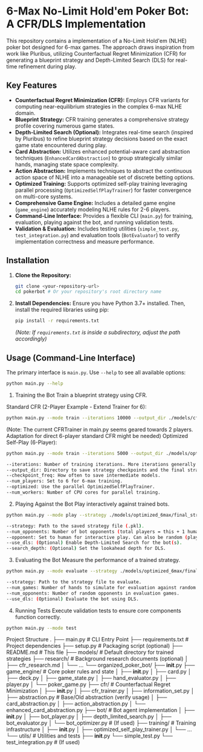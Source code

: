 # 6-Max No-Limit Hold'em Poker Bot: A CFR/DLS Implementation

This repository contains a implementation of a No-Limit Hold'em (NLHE) poker bot designed for 6-max games. The approach draws inspiration from work like Pluribus, utilizing Counterfactual Regret Minimization (CFR) for generating a blueprint strategy and Depth-Limited Search (DLS) for real-time refinement during play.

## Key Features

*   **Counterfactual Regret Minimization (CFR):** Employs CFR variants for computing near-equilibrium strategies in the complex 6-max NLHE domain.
*   **Blueprint Strategy:** CFR training generates a comprehensive strategy profile covering numerous game states.
*   **Depth-Limited Search (Optional):** Integrates real-time search (inspired by Pluribus) to refine blueprint strategy decisions based on the exact game state encountered during play.
*   **Card Abstraction:** Utilizes enhanced potential-aware card abstraction techniques (`EnhancedCardAbstraction`) to group strategically similar hands, managing state space complexity.
*   **Action Abstraction:** Implements techniques to abstract the continuous action space of NLHE into a manageable set of discrete betting options.
*   **Optimized Training:** Supports optimized self-play training leveraging parallel processing (`OptimizedSelfPlayTrainer`) for faster convergence on multi-core systems.
*   **Comprehensive Game Engine:** Includes a detailed game engine (`game_engine`) accurately modeling NLHE rules for 2-6 players.
*   **Command-Line Interface:** Provides a flexible CLI (`main.py`) for training, evaluation, playing against the bot, and running validation tests.
*   **Validation & Evaluation:** Includes testing utilities (`simple_test.py`, `test_integration.py`) and evaluation tools (`BotEvaluator`) to verify implementation correctness and measure performance.

## Installation

1.  **Clone the Repository:**
    ```bash
    git clone <your-repository-url>
    cd pokerbot # Or your repository's root directory name
    ```
2.  **Install Dependencies:** Ensure you have Python 3.7+ installed. Then, install the required libraries using pip:
    ```bash
    pip install -r requirements.txt
    ```
    *(Note: If `requirements.txt` is inside a subdirectory, adjust the path accordingly)*

## Usage (Command-Line Interface)

The primary interface is `main.py`. Use `--help` to see all available options:

```bash
python main.py --help
```

1. Training the Bot
Train a blueprint strategy using CFR.

Standard CFR (2-Player Example - Extend Trainer for 6):
```bash
python main.py --mode train --iterations 10000 --output_dir ./models/cfr_blueprint --checkpoint_freq 1000 --num_players 2
```
(Note: The current CFRTrainer in main.py seems geared towards 2 players. Adaptation for direct 6-player standard CFR might be needed)
Optimized Self-Play (6-Player):
```bash
python main.py --mode train --iterations 5000 --output_dir ./models/optimized_6max --checkpoint_freq 500 --num_players 6 --optimized --num_workers 4
```
```bash
--iterations: Number of training iterations. More iterations generally yield stronger strategies but require more time.
--output_dir: Directory to save strategy checkpoints and the final strategy (final_strategy.pkl).
--checkpoint_freq: How often to save intermediate models.
--num_players: Set to 6 for 6-max training.
--optimized: Use the parallel OptimizedSelfPlayTrainer.
--num_workers: Number of CPU cores for parallel training.
```

2. Playing Against the Bot
Play interactively against trained bots.
```bash
python main.py --mode play --strategy ./models/optimized_6max/final_strategy.pkl --num_opponents 5 --opponent human --use_dls --search_depth 2
```
```bash
--strategy: Path to the saved strategy file (.pkl).
--num_opponents: Number of bot opponents (total players = this + 1 human).
--opponent: Set to human for interactive play. Can also be random (play vs random bots) or bot (watch bots play each other).
--use_dls: (Optional) Enable Depth-Limited Search for the bot(s).
--search_depth: (Optional) Set the lookahead depth for DLS.
```
3. Evaluating the Bot
Measure the performance of a trained strategy.
```bash
python main.py --mode evaluate --strategy ./models/optimized_6max/final_strategy.pkl --num_games 1000 --num_opponents 5 --use_dls
```
```bash
--strategy: Path to the strategy file to evaluate.
--num_games: Number of hands to simulate for evaluation against random opponents.
--num_opponents: Number of random opponents in evaluation games.
--use_dls: (Optional) Evaluate the bot using DLS.
```
4. Running Tests
Execute validation tests to ensure core components function correctly.
```bash
python main.py --mode test
```

Project Structure
.
├── main.py                 # CLI Entry Point
├── requirements.txt        # Project dependencies
├── setup.py                # Packaging script (optional)
├── README.md               # This file
├── models/                 # Default directory for trained strategies
├── research/               # Background research documents (optional)
│   ├── cfr_research.md
│   └── ...
└── organized_poker_bot/
    ├── __init__.py
    ├── game_engine/        # Core poker rules and state
    │   ├── __init__.py
    │   ├── card.py
    │   ├── deck.py
    │   ├── game_state.py
    │   ├── hand_evaluator.py
    │   ├── player.py
    │   └── poker_game.py
    ├── cfr/                # Counterfactual Regret Minimization
    │   ├── __init__.py
    │   ├── cfr_trainer.py
    │   ├── information_set.py
    │   ├── abstraction.py  # Base/Old abstraction (verify usage)
    │   ├── card_abstraction.py
    │   ├── action_abstraction.py
    │   └── enhanced_card_abstraction.py
    ├── bot/                # Bot agent implementation
    │   ├── __init__.py
    │   ├── bot_player.py
    │   ├── depth_limited_search.py
    │   ├── bot_evaluator.py
    │   └── bot_optimizer.py # (If used)
    ├── training/           # Training infrastructure
    │   ├── __init__.py
    │   ├── optimized_self_play_trainer.py
    │   └── ...
    └── utils/              # Utilities and tests
        ├── __init__.py
        └── simple_test.py
        └── test_integration.py # (If used)

